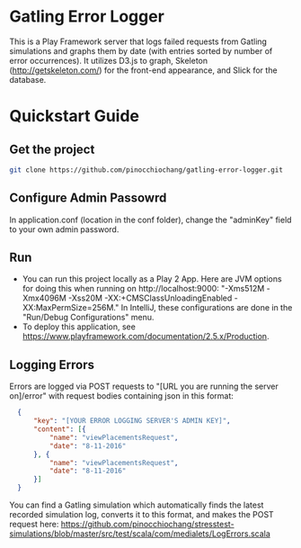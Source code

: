 Gatling Error Logger
=========================
This is a Play Framework server that logs failed requests from Gatling simulations and graphs them by date (with entries sorted by number of error occurrences). It utilizes D3.js to graph, Skeleton (http://getskeleton.com/) for the front-end appearance, and Slick for the database.

Quickstart Guide
=========================

Get the project
---------------

```bash
git clone https://github.com/pinocchiochang/gatling-error-logger.git
```

Configure Admin Passowrd
------------------------
In application.conf (location in the conf folder), change the "adminKey" field to your own admin password.

Run 
---------------
* You can run this project locally as a Play 2 App. Here are JVM options for doing this when running on http://localhost:9000: "-Xms512M -Xmx4096M -Xss20M -XX:+CMSClassUnloadingEnabled -XX:MaxPermSize=256M." In IntelliJ, these configurations are done in the "Run/Debug Configurations" menu.
* To deploy this application, see https://www.playframework.com/documentation/2.5.x/Production.

Logging Errors
--------------
Errors are logged via POST requests to "[URL you are running the server on]/error" with request bodies containing json in this format:
```json
  {
      "key": "[YOUR ERROR LOGGING SERVER'S ADMIN KEY]",
      "content": [{
          "name": "viewPlacementsRequest",
          "date": "8-11-2016"
      }, {
          "name": "viewPlacementsRequest",
          "date": "8-11-2016"
      }]
  }
```
You can find a Gatling simulation which automatically finds the latest recorded simulation log, converts it to this format, and makes the POST request here: https://github.com/pinocchiochang/stresstest-simulations/blob/master/src/test/scala/com/medialets/LogErrors.scala
